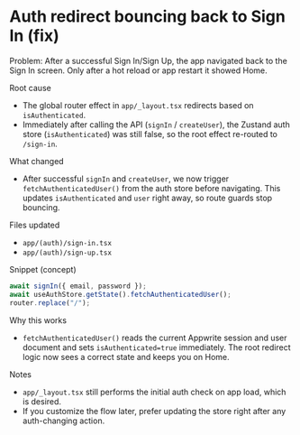 # Auth redirect bouncing back to Sign In (fix)

Problem: After a successful Sign In/Sign Up, the app navigated back to the Sign In screen. Only after a hot reload or app restart it showed Home.

Root cause

- The global router effect in `app/_layout.tsx` redirects based on `isAuthenticated`.
- Immediately after calling the API (`signIn` / `createUser`), the Zustand auth store (`isAuthenticated`) was still false, so the root effect re-routed to `/sign-in`.

What changed

- After successful `signIn` and `createUser`, we now trigger `fetchAuthenticatedUser()` from the auth store before navigating. This updates `isAuthenticated` and `user` right away, so route guards stop bouncing.

Files updated

- `app/(auth)/sign-in.tsx`
- `app/(auth)/sign-up.tsx`

Snippet (concept)

```ts
await signIn({ email, password });
await useAuthStore.getState().fetchAuthenticatedUser();
router.replace("/");
```

Why this works

- `fetchAuthenticatedUser()` reads the current Appwrite session and user document and sets `isAuthenticated=true` immediately. The root redirect logic now sees a correct state and keeps you on Home.

Notes

- `app/_layout.tsx` still performs the initial auth check on app load, which is desired.
- If you customize the flow later, prefer updating the store right after any auth-changing action.

